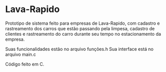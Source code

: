 # Lava-Rapido

Prototipo de sistema feito para empresas de Lava-Rapido, com cadastro e rastreamento dos carros que estão passando pela limpesa, cadastro de clientes e rastreamento
do carro durante seu tempo no estacionamento da empresa.

Suas funcionalidades estão no arquivo funções.h
Sua interface está no arquivo main.c

Código feito em C.
